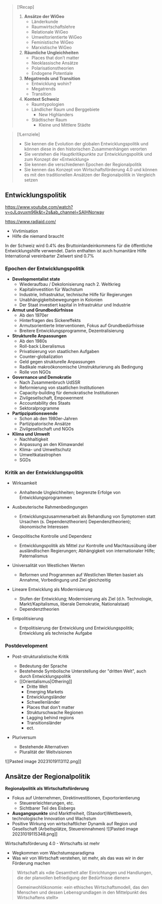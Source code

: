 > [!Recap]
> 1. **Ansätze der WiGeo**
> 	 - Länderkunde
> 	 - Raumwirtschaftslehre
> 	 - Relationale WiGeo
> 	 - Umweltorientierte WiGeo
> 	 - Feministische WiGeo
> 	 - Marxistische WiGeo
> 2. **Räumliche Ungleichheiten**
> 	 - Places that don’t matter
> 	 - Neoklassische Ansätze
> 	 - Polarisationstheorien
> 	 - Endogene Potentiale
> 3. **Megatrends und Transition**
> 	 - Entwicklung wohin?
> 	 - Megatrends
> 	 - Transition
> 4. **Kontext Schweiz**
> 	 - Raumtypologien
> 	 - Ländlicher Raum und Berggebiete
> 		 - New Highlanders
> 	 - Städtischer Raum
> 		 - Kleine und Mittlere Städte


> [!Lernziele]
> - Sie kennen die Evolution der globalen Entwicklungspolitik und können diese in den historischen Zusammenhängen verorten
> - Sie verstehen die Hauptkritikpunkte zur Entwicklungspolitik und zum Konzept der «Entwicklung»
> - Sie kennen die verschiedenen Epochen der Regionalpolitik
> - Sie kennen das Konzept von Wirtschaftsförderung 4.0 und können es mit den traditionellen Ansätzen der Regionalpolitik in Vergleich setzen

## Entwicklungspolitik

https://www.youtube.com/watch?v=oJLqyuxm96k&t=2s&ab_channel=SAIHNorway

https://www.radiaid.com/

- Vivtimisation
- Hilfe die niemand braucht


In der Schweiz wird 0.4% des Bruttoinlandeinkommens für die öffentliche Entwicklungshilfe verwendet. Darin enthalten ist auch humanitäre Hilfe
International vereinbarter Zielwert sind 0.7%

### Epochen der Entwicklungspolitik

- **Developmentalist state**
	- Wiederaufbau / Dekolonisierung nach 2. Weltkrieg
	- Kapitalinvestition für Wachstum 
	- Industrie, Infrastruktur, technische Hilfe für Regierungen  
	- Unabhängigkeitsbewegungen in Kolonien
	- Der Staat investiert kapital in Infrastruktur und Industrie 
- **Armut und Grundbedürfnisse**
	- Ab den 1970er
	- Hinterfragen des Sickereffekts
	- Armutsorientierte Interventionen, Fokus auf Grundbedürfnisse
	- Breitere Entwicklungsprogramme, Dezentralisierung
- **Strukturelle Anpassungen**
	- Ab den 1980s
	- Roll-back Liberalismus
	- Privatisierung von staatlichen Aufgaben
	- Counter-globalization
	- Geld gegen strukturelle Anpassungen
	- Radikale makroökonomische Umstrukturierung als Bedingung
	- Rolle von NGOs
- **Governance und Demokratie**
	- Nach Zusammenbruch UdSSR
	- Reformierung von staatlichen Institutionen
	- Capacity-building für demokratische Institutionen
	- Zivilgesellschaft, Empowerment
	- Accountability des Staats
	- Sektoralprogramme
- **Partipzipationswende**
	- Schon ab den 1980er-Jahren
	- Partizipatorische Ansätze
	- Zivilgesellschaft und NGOs
- **Klima und Umwelt**
	- Nachhaltigkeit
	- Anpassung an den Klimawandel
	- Klima- und Umweltschutz
	- Umweltkatastrophen
	- SGDs

### Kritik an der Entwicklungspolitik

- Wirksamkeit
	- Anhaltende Ungleichheiten; begrenzte Erfolge von Entwicklungsprogrammen

- Ausbeuterische Rahmenbedingungen
	- Entwicklungszusammenarbeit als Behandlung von Symptomen statt Ursachen (s. Dependenztheorien) Dependenztheorien); ökonomische Interessen

- Geopolitische Kontrolle und Dependenz
	- Entwicklungspolitik als Mittel zur Kontrolle und Machtausübung über ausländlischen Regierungen; Abhängigkeit von internationaler Hilfe; Paternalismus

- Universalität von Westlichen Werten
	- Reformen und Programmen auf Westlichen Werten basiert als Annahme, Vorbedingung und Ziel gleichzeitig

- Lineare Entwicklung als Modernisierung
	- Stufen der Entwicklung; Modernisierung als Ziel (d.h. Technologie, Markt/Kapitalismus, liberale Demokratie, Nationalstaat)
	- Dependenztheorien

- Entpolitisierung
	- Entpolitisierung der Entwicklung und Entwicklungspolitik; Entwicklung als technische Aufgabe

### Postdevelopment

- Post-strukturalistische Kritik
	- Bedeutung der Sprache
	- Bestehende Symbolische Unterstellung der "dritten Welt", auch durch Entwicklungspolitik
	- [[Orientalismus|Othering]]
		- Dritte Welt
		- Emerging Markets
		- Entwicklungsländer
		- Schwellenländer
		- Places that don't matter
		- Strukturschwache Regionen
		- Lagging behind regions
		- Transitionsländer
		- ect.

- Pluriversum
	- Bestehende Alternativen
	- Pluralität der Weltvisionen

![[Pasted image 20231019113112.png]]


## Ansätze der Regionalpolitik

**Regionalpolitik als Wirtschaftsförderung**
- Fokus auf Unternehmen, Direktinvestitionen, Exportorientierung
	- Steuererleichterungen, etc.
	- Sichtbarer Teil des Eisbergs
- **Ausgangspunkte** sind Marktfreiheit, (Standort)Wettbewerb, technologische Innovation und Wachstum
- Positive Wirkung von wirtschaftlicher Dynamik auf Region und Gesellschaft (Arbeitsplätze, Steuereinnahmen)
![[Pasted image 20231019115348.png]]

Wirtschaftsförderung 4.0 - Wirtschafts ist mehr
- Wegkommen vom Wachstumsparadigma
- Was wir von Wirtschaft verstehen, ist mehr, als das was wir in der Förderung machen

> Wirtschaft als «die Gesamtheit aller Einrichtungen und Handlungen, die der planvollen befriedigung der Bedürfnisse dienen»
> 
> Gemeinwohlökonomie: «ein ethisches Wirtschaftsmodell, das den Menschen und dessen Lebensgrundlagen in den Mittelpunkt des Wirtschaftens stellt»
